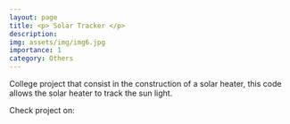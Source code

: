```yaml
---
layout: page
title: <p> Solar Tracker </p>
description: 
img: assets/img/img6.jpg
importance: 1
category: Others
---
```


College project that consist in the construction of a solar heater, this code allows the solar heater to track the sun light.


Check project on: [<i class="fab fa-github" style='font-size:30px' align="center"></i> ](https://github.com/EmmanuelPred/Solar_Tracker_arduino) 
